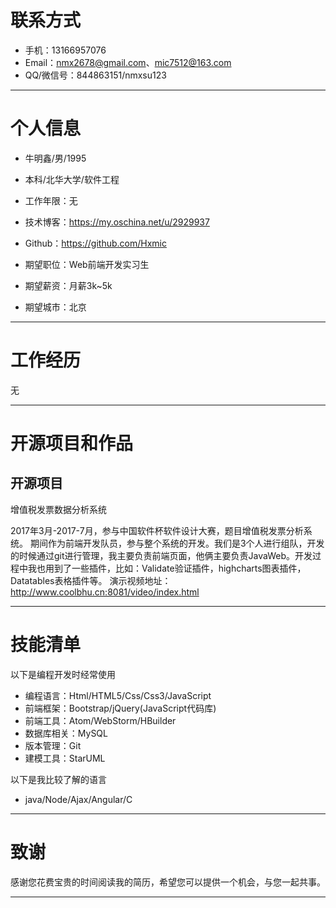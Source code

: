 # 联系方式

- 手机：13166957076
- Email：nmx2678@gmail.com、mic7512@163.com 
- QQ/微信号：844863151/nmxsu123

---

# 个人信息

 - 牛明鑫/男/1995
 - 本科/北华大学/软件工程
 - 工作年限：无
 - 技术博客：https://my.oschina.net/u/2929937
 - Github：https://github.com/Hxmic

 - 期望职位：Web前端开发实习生
 - 期望薪资：月薪3k~5k
 - 期望城市：北京

---

# 工作经历
无

---

# 开源项目和作品

## 开源项目

增值税发票数据分析系统

2017年3月-2017-7月，参与中国软件杯软件设计大赛，题目增值税发票分析系统。 期间作为前端开发队员，参与整个系统的开发。我们是3个人进行组队，开发的时候通过git进行管理，我主要负责前端页面，他俩主要负责JavaWeb。开发过程中我也用到了一些插件，比如：Validate验证插件，highcharts图表插件，Datatables表格插件等。
演示视频地址：http://www.coolbhu.cn:8081/video/index.html

---

# 技能清单

以下是编程开发时经常使用

- 编程语言：Html/HTML5/Css/Css3/JavaScript
- 前端框架：Bootstrap/jQuery(JavaScript代码库)
- 前端工具：Atom/WebStorm/HBuilder
- 数据库相关：MySQL
- 版本管理：Git
- 建模工具：StarUML

以下是我比较了解的语言
- java/Node/Ajax/Angular/C

---
# 致谢
感谢您花费宝贵的时间阅读我的简历，希望您可以提供一个机会，与您一起共事。

---
